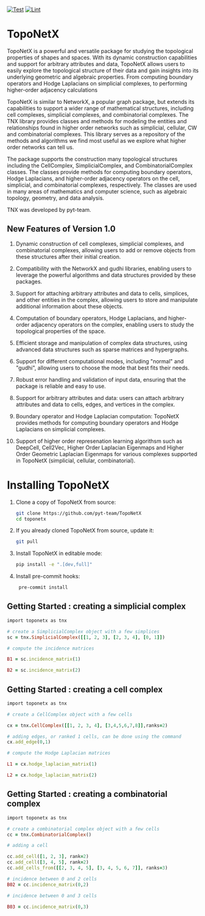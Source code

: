 [![Test](https://github.com/pyt-team/TopoNetX/actions/workflows/test.yml/badge.svg)](https://github.com/pyt-team/TopoNetX/actions/workflows/test.yml)
[![Lint](https://github.com/pyt-team/TopoNetX/actions/workflows/lint.yml/badge.svg)](https://github.com/pyt-team/TopoNetX/actions/workflows/lint.yml)

TopoNetX
=========


TopoNetX is a powerful and versatile package for studying the topological properties
of shapes and spaces. With its dynamic construction capabilities and support for arbitrary
attributes and data, TopoNetX allows users to easily explore the topological structure
of their data and gain insights into its underlying geometric and algebraic properties.
From computing boundary operators and Hodge Laplacians on simplicial complexes,
to performing higher-order adjacency calculations

TopoNetX is similar to NetworkX, a popular graph package, but extends its capabilities to support a
wider range of mathematical structures, including cell complexes, simplicial complexes, and
combinatorial complexes. The TNX library provides classes and methods for modeling the entities and relationships
found in higher order networks such as simplicial, cellular, CW and combinatorial complexes.
This library serves as a repository of the methods and algorithms we find most useful
as we explore what higher order networks can tell us.


The package supports the construction many topological structures including the CellComplex, SimplicialComplex, and CombinatorialComplex classes.
 The classes provide methods for computing boundary operators, Hodge Laplacians,
 and higher-order adjacency operators on the cell, simplicial, and combinatorial complexes,
  respectively. The classes are used in many areas of mathematics and computer science,
  such as algebraic topology, geometry, and data analysis.



TNX was developed by pyt-team.




New Features of Version 1.0
---------------------------

1. Dynamic construction of cell complexes, simplicial complexes, and combinatorial complexes, allowing users to
 add or remove objects from these structures after their initial creation.
2. Compatibility with the NetworkX and gudhi libraries, enabling users to
    leverage the powerful algorithms and data structures provided by these packages.
3. Support for attaching arbitrary attributes and data to cells, simplices, and other entities in the complex, allowing users to store and manipulate additional information about these objects.
4. Computation of boundary operators, Hodge Laplacians, and higher-order adjacency
     operators on the complex, enabling users to study the topological properties of the space.
5. Efficient storage and manipulation of complex data structures, using advanced
     data structures such as sparse matrices and hypergraphs.
6. Support for different computational modes, including "normal" and "gudhi",
    allowing users to choose the mode that best fits their needs.
7. Robust error handling and validation of input data, ensuring that the package is
    reliable and easy to use.
8. Support for arbitrary attributes and data: users can attach arbitrary attributes and data to cells, edges, and vertices in the complex.

9. Boundary operator and Hodge Laplacian computation: TopoNetX provides methods for computing boundary operators and Hodge Laplacians on simplicial complexes.

10. Support of higher order represenation learning algorithsm such as DeepCell, Cell2Vec, Higher Order Laplacian Eigenmaps and Higher Order Geometric Laplacian Eigenmaps for various complexes supported in TopoNetX (simplicial, cellular, combinatorial).


Installing TopoNetX
====================

1. Clone a copy of TopoNetX from source:

   ```bash
   git clone https://github.com/pyt-team/TopoNetX
   cd toponetx
   ```

2. If you already cloned TopoNetX from source, update it:

   ```bash
   git pull
   ```

3. Install TopoNetX in editable mode:

   ```bash
   pip install -e ".[dev,full]"
   ```

4. Install pre-commit hooks:

   ```bash
    pre-commit install
   ```
   

## Getting Started : creating a simplicial complex 

```ruby
import toponetx as tnx

# create a SimplicialComplex object with a few simplices
sc = tnx.SimplicialComplex([[1, 2, 3], [2, 3, 4], [0, 1]])

# compute the incidence matrices 

B1 = sc.incidence_matrix(1)

B2 = sc.incidence_matrix(2)

```


## Getting Started : creating a cell complex 

```ruby
import toponetx as tnx

# create a CellComplex object with a few cells

cx = tnx.CellComplex([[1, 2, 3, 4], [3,4,5,6,7,8]],ranks=2)

# adding edges, or ranked 1 cells, can be done using the command 
cx.add_edge(0,1)

# compute the Hodge Laplacian matrices 

L1 = cx.hodge_laplacian_matrix(1)

L2 = cx.hodge_laplacian_matrix(2)
```

## Getting Started : creating a combinatorial complex 

```ruby
import toponetx as tnx

# create a combinatorial complex object with a few cells
cc = tnx.CombinatorialComplex()

# adding a cell

cc.add_cell([1, 2, 3], rank=2)
cc.add_cell([3, 4, 5], rank=2)
cc.add_cells_from([[2, 3, 4, 5], [3, 4, 5, 6, 7]], ranks=3)

# incidence between 0 and 2 cells
B02 = cc.incidence_matrix(0,2) 

# incidence between 0 and 3 cells

B03 = cc.incidence_matrix(0,3)

```


   
